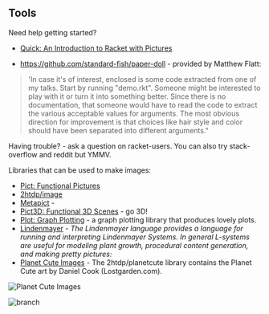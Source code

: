 

## Tools

Need help getting started?  
* [Quick: An Introduction to Racket with Pictures](https://docs.racket-lang.org/quick/) 

* <https://github.com/standard-fish/paper-doll> - provided by Matthew Flatt:
> 'In case it's of interest, enclosed is some code extracted from one of my talks. Start by running "demo.rkt". Someone might be interested to play with it or turn it into something better. Since there is no documentation, that someone would have to read the code to extract the various acceptable values for arguments. The most obvious direction for improvement is that choices like hair style and color should have been separated into different arguments."

Having trouble? - ask a question on racket-users. You can also try stack-overflow and reddit but YMMV.

Libraries that can be used to make images:
* [Pict: Functional Pictures](https://docs.racket-lang.org/pict/)
* [2htdp/image](https://docs.racket-lang.org/teachpack/2htdpimage.html)
* [Metapict](https://docs.racket-lang.org/metapict/)   - 
* [Pict3D: Functional 3D Scenes](https://docs.racket-lang.org/pict3d) - go 3D!
* [Plot: Graph Plotting](https://docs.racket-lang.org/plot/) - a graph plotting library that produces lovely plots.
* [Lindenmayer](https://docs.racket-lang.org/lindenmayer) - _The Lindenmayer language provides a language for running and interpreting Lindenmayer Systems. In general L-systems are useful for modeling plant growth, procedural content generation, and making pretty pictures:_
* [Planet Cute Images](https://docs.racket-lang.org/teachpack/2htdpPlanet_Cute_Images.html) - The 2htdp/planetcute library contains the Planet Cute art by Daniel Cook (Lostgarden.com).

![Planet Cute Images](https://docs.racket-lang.org/teachpack/pict.png)

![branch](https://docs.racket-lang.org/lindenmayer/pict.png)

